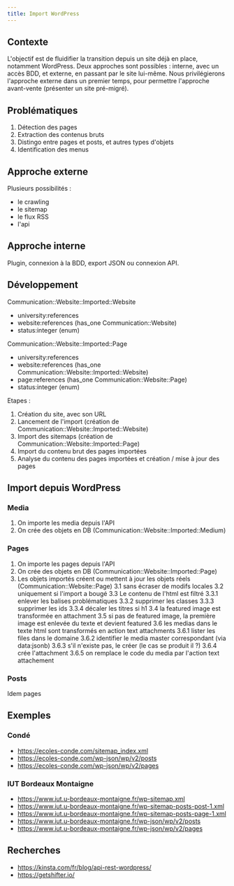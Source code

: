 ```yaml
---
title: Import WordPress
---
```


## Contexte

L'objectif est de fluidifier la transition depuis un site déjà en place, notamment WordPress. Deux approches sont possibles : interne, avec un accès BDD, et externe, en passant par le site lui-même. Nous privilégierons l'approche externe dans un premier temps, pour permettre l'approche avant-vente (présenter un site pré-migré).

## Problématiques

1. Détection des pages
2. Extraction des contenus bruts
3. Distingo entre pages et posts, et autres types d'objets
4. Identification des menus

## Approche externe

Plusieurs possibilités :
- le crawling
- le sitemap
- le flux RSS
- l'api

## Approche interne

Plugin, connexion à la BDD, export JSON ou connexion API.

## Développement

Communication::Website::Imported::Website
- university:references
- website:references (has_one Communication::Website)
- status:integer (enum)

Communication::Website::Imported::Page
- university:references
- website:references (has_one Communication::Website::Imported::Website)
- page:references (has_one Communication::Website::Page)
- status:integer (enum)

Etapes :
1. Création du site, avec son URL
2. Lancement de l'import (création de Communication::Website::Imported::Website)
3. Import des sitemaps (création de Communication::Website::Imported::Page)
4. Import du contenu brut des pages importées
5. Analyse du contenu des pages importées et création / mise à jour des pages

## Import depuis WordPress

### Media
1. On importe les media depuis l'API
2. On crée des objets en DB (Communication::Website::Imported::Medium)

### Pages
1. On importe les pages depuis l'API
2. On crée des objets en DB (Communication::Website::Imported::Page)
3. Les objets importés créent ou mettent à jour les objets réels (Communication::Website::Page)
    3.1 sans écraser de modifs locales
    3.2 uniquement si l'import a bougé
    3.3 Le contenu de l'html est filtré
        3.3.1 enlever les balises problématiques
        3.3.2 supprimer les classes
        3.3.3 supprimer les ids
        3.3.4 décaler les titres si h1
    3.4 la featured image est transformée en attachment
    3.5 si pas de featured image, la première image est enlevée du texte et devient featured
    3.6 les medias dans le texte html sont transformés en action text attachments
        3.6.1 lister les files dans le domaine
        3.6.2 identifier le media master correspondant (via data:jsonb)
        3.6.3 s'il n'existe pas, le créer (le cas se produit il ?)
        3.6.4 crée l'attachment
        3.6.5 on remplace le code du media par l'action text attachement

### Posts
Idem pages

## Exemples

### Condé

- https://ecoles-conde.com/sitemap_index.xml
- https://ecoles-conde.com/wp-json/wp/v2/posts
- https://ecoles-conde.com/wp-json/wp/v2/pages

### IUT Bordeaux Montaigne

- https://www.iut.u-bordeaux-montaigne.fr/wp-sitemap.xml
- https://www.iut.u-bordeaux-montaigne.fr/wp-sitemap-posts-post-1.xml
- https://www.iut.u-bordeaux-montaigne.fr/wp-sitemap-posts-page-1.xml
- https://www.iut.u-bordeaux-montaigne.fr/wp-json/wp/v2/posts
- https://www.iut.u-bordeaux-montaigne.fr/wp-json/wp/v2/pages

## Recherches

- https://kinsta.com/fr/blog/api-rest-wordpress/
- https://getshifter.io/
